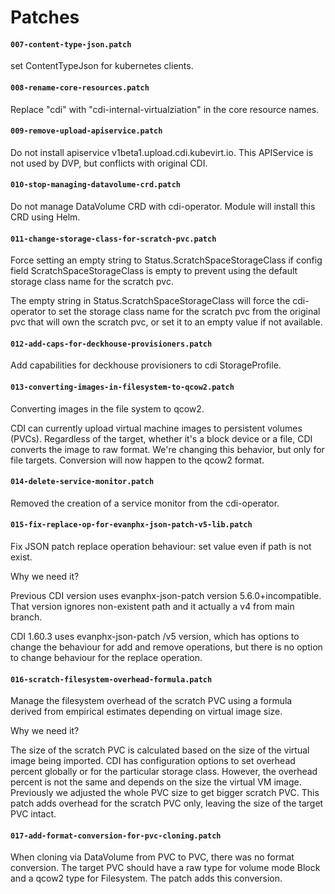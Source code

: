 # Patches

#### `007-content-type-json.patch`
set ContentTypeJson for kubernetes clients.

#### `008-rename-core-resources.patch`
Replace "cdi" with "cdi-internal-virtualziation" in the core resource names.

#### `009-remove-upload-apiservice.patch`

Do not install apiservice v1beta1.upload.cdi.kubevirt.io. This APIService is not used
by DVP, but conflicts with original CDI.

#### `010-stop-managing-datavolume-crd.patch`

Do not manage DataVolume CRD with cdi-operator. Module will install this CRD using Helm.

#### `011-change-storage-class-for-scratch-pvc.patch`

Force setting an empty string to Status.ScratchSpaceStorageClass if config field ScratchSpaceStorageClass is empty
to prevent using the default storage class name for the scratch pvc.

The empty string in Status.ScratchSpaceStorageClass will force the cdi-operator
to set the storage class name for the scratch pvc from the original pvc that will own the scratch pvc, or set it to an empty value if not available.

#### `012-add-caps-for-deckhouse-provisioners.patch`

Add capabilities for deckhouse provisioners to cdi StorageProfile.

#### `013-converting-images-in-filesystem-to-qcow2.patch`

Converting images in the file system to qcow2.

CDI can currently upload virtual machine images to persistent volumes (PVCs). Regardless of the target, whether it's a block device or a file, CDI converts the image to raw format. We're changing this behavior, but only for file targets. Conversion will now happen to the qcow2 format.

#### `014-delete-service-monitor.patch`

Removed the creation of a service monitor from the cdi-operator.

#### `015-fix-replace-op-for-evanphx-json-patch-v5-lib.patch`

Fix JSON patch replace operation behaviour: set value even if path is not exist.

Why we need it? 

Previous CDI version uses evanphx-json-patch version 5.6.0+incompatible.
That version ignores non-existent path and it actually a v4 from main branch.

CDI 1.60.3 uses evanphx-json-patch /v5 version, which has options to change
the behaviour for add and remove operations, but there is no option
to change behaviour for the replace operation.

#### `016-scratch-filesystem-overhead-formula.patch`

Manage the filesystem overhead of the scratch PVC using a formula derived from empirical estimates depending on virtual image size.

Why we need it?

The size of the scratch PVC is calculated based on the size of the virtual image being imported. CDI has configuration
options to set overhead percent globally or for the particular storage class. However, the overhead percent
is not the same and depends on the size the virtual VM image.
Previously we adjusted the whole PVC size to get bigger scratch PVC. This patch adds overhead for the scratch PVC only,
leaving the size of the target PVC intact.

#### `017-add-format-conversion-for-pvc-cloning.patch`

When cloning via DataVolume from PVC to PVC, there was no format conversion. 
The target PVC should have a raw type for volume mode Block and a qcow2 type for Filesystem. 
The patch adds this conversion.

